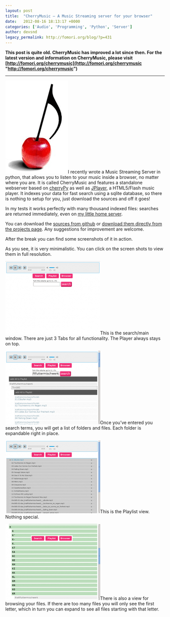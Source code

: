 ```yaml
---
layout: post
title:  "CherryMusic – A Music Streaming server for your browser"
date:   2012-08-16 18:13:17 +0000
categories: ['Audio', 'Programming', 'Python', 'Server']
author: devsnd
legacy_permalink: http://fomori.org/blog/?p=431
---
```



**This post is quite old. CherryMusic has improved a lot since then. For the latest version and information on CherryMusic, please visit [http://fomori.org/cherrymusic](http://fomori.org/cherrymusic "http://fomori.org/cherrymusic")**

---

[![](/assets/images/cherry_music_web_notext-e1345133282430.jpg "cherry_music_web_notext")](http://fomori.org/blog/wp-content/uploads/2012/08/cherry_music_web_notext.jpg)I recently wrote a Music Streaming Server in python, that allows you to listen to your music inside a browser, no matter where you are. It is called CherryMusic and features a standalone webserver based on [cherryPy](http://cherrypy.org) as well as [JPlayer](http://jplayer.org), a HTML5/Flash music player. It indexes your data for fast search using a sqlite database, so there is nothing to setup for you, just download the sources and off it goes!

In my tests it works perfectly with many thousand indexed files: searches are returned immediately, even on [my  little home server](http://fomori.org/blog/blog/2011/09/29/cheap-home-server-introducing-the-thin-server/ "Cheap Home Server: Introducing the Thin-Server").

You can download the [sources from github](http://github.com/devsnd/cherrymusic) or [download them directly from the projects page](http://fomori.org/cherrymusic/). Any suggestions for improvement are welcome.

After the break you can find some screenshots of it in action.

As you see, it is very minimalistic. You can click on the screen shots to view them in full resolution.

[![](/assets/images/time1345133898-300x232.png "time1345133898")](/assets/images/time1345133898.png)This is the search/main window. There are just 3 Tabs for all functionality. The Player always stays on top.

[![](/assets/images/time1345133928-300x232.png "time1345133928")](/assets/images/time1345133928.png)Once you’ve entered you search terms, you will get a list of folders and files. Each folder is expandable right in place.

[![](/assets/images/time1345133951-300x230.png "time1345133951")](/assets/images/time1345133951.png)This is the Playlist view. Nothing special.

[![](/assets/images/time1345133998-300x240.png "time1345133998")](/assets/images/time1345133998.png)There is also a view for browsing your files. If there are too many files you will only see the first letter, which in turn you can expand to see all files starting with that letter.

  

	